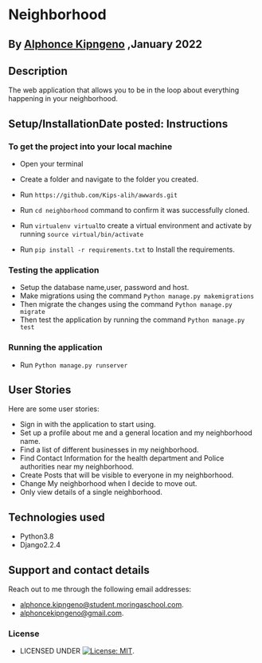 # Neighborhood

## By [Alphonce Kipngeno](https://github.com/Kips-alih) ,January 2022

## Description

The web application that allows you to be in the loop about everything happening in your neighborhood.

## Setup/InstallationDate posted: Instructions

### To get the project into your local machine

* Open your terminal
* Create a folder and navigate to the folder you created.
* Run `https://github.com/Kips-alih/awwards.git`
* Run `cd neighborhood` command to confirm it was successfully cloned.
* Run `virtualenv virtual`to create a virtual environment and activate by running `source virtual/bin/activate`

* Run `pip install -r requirements.txt` to Install the requirements.

### Testing the application

* Setup the database name,user, password and host.
* Make migrations using the command `Python manage.py makemigrations`
* Then migrate the changes using the command `Python manage.py migrate`
* Then test the application by running the command `Python manage.py test`

### Running the application

* Run `Python manage.py runserver`

## User Stories

Here are some user stories:

* Sign in with the application to start using.
* Set up a profile about me and a general location and my neighborhood name.
* Find a list of different businesses in my neighborhood.
* Find Contact Information for the health department and Police authorities near my neighborhood.
* Create Posts that will be visible to everyone in my neighborhood.
* Change My neighborhood when I decide to move out.
* Only view details of a single neighborhood.

## Technologies used

* Python3.8
* Django2.2.4

## Support and contact details

Reach out to me through the following email addresses:

* alphonce.kipngeno@student.moringaschool.com.
* alphoncekipngeno@gmail.com.

### License

* LICENSED UNDER  [![License: MIT](https://img.shields.io/badge/License-MIT-yellow.svg)](LICENSE).
